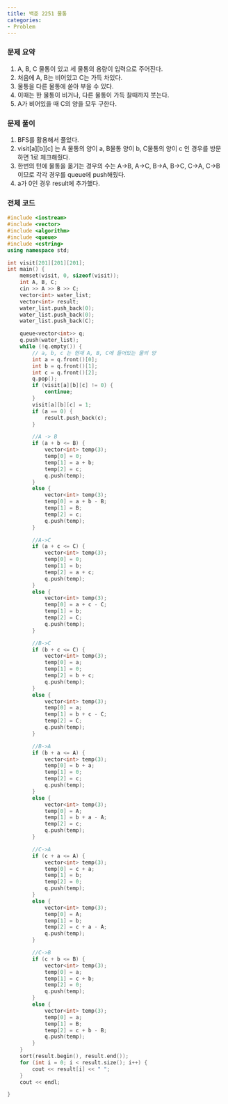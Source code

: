 ```yaml
---
title: 백준 2251 물통
categories:
- Problem
---
```

### 문제 요약

1. A, B, C 물통이 있고 세 물통의 용량이 입력으로 주어진다.
2. 처음에 A, B는 비어있고 C는 가득 차있다.
3. 물통을 다른 물통에 쏟아 부을 수 있다.
4. 이때는 한 물통이 비거나, 다른 물통이 가득 찰때까지 붓는다.
5. A가 비어있을 때 C의 양을 모두 구한다.

### 문제 풀이

1. BFS를 활용해서 풀었다.
2. visit[a][b][c] 는 A 물통의 양이 a, B물통 양이 b, C물통의 양이 c 인 경우를 방문하면 1로 체크해줬다.
3. 한번의 턴에 물통을 옮기는 경우의 수는 A→B, A→C, B→A, B→C, C→A, C→B 이므로 각각 경우를 queue에 push해줬다.
4. a가 0인 경우 result에 추가했다.

### 전체 코드

```cpp
#include <iostream>
#include <vector>
#include <algorithm>
#include <queue>
#include <cstring>
using namespace std;

int visit[201][201][201];
int main() {
	memset(visit, 0, sizeof(visit));
	int A, B, C;
	cin >> A >> B >> C;
	vector<int> water_list;
	vector<int> result;
	water_list.push_back(0);
	water_list.push_back(0);
	water_list.push_back(C);

	queue<vector<int>> q;
	q.push(water_list);
	while (!q.empty()) {
		// a, b, c 는 현재 A, B, C에 들어있는 물의 양
		int a = q.front()[0];
		int b = q.front()[1];
		int c = q.front()[2];
		q.pop();
		if (visit[a][b][c] != 0) {
			continue;
		}
		visit[a][b][c] = 1;
		if (a == 0) {
			result.push_back(c);
		}

		//A -> B
		if (a + b <= B) {
			vector<int> temp(3);
			temp[0] = 0;
			temp[1] = a + b;
			temp[2] = c;
			q.push(temp);
		}
		else {
			vector<int> temp(3);
			temp[0] = a + b - B;
			temp[1] = B;
			temp[2] = c;
			q.push(temp);
		}

		//A->C
		if (a + c <= C) {
			vector<int> temp(3);
			temp[0] = 0;
			temp[1] = b;
			temp[2] = a + c;
			q.push(temp);
		}
		else {
			vector<int> temp(3);
			temp[0] = a + c - C;
			temp[1] = b;
			temp[2] = C;
			q.push(temp);
		}

		//B->C
		if (b + c <= C) {
			vector<int> temp(3);
			temp[0] = a;
			temp[1] = 0;
			temp[2] = b + c;
			q.push(temp);
		}
		else {
			vector<int> temp(3);
			temp[0] = a;
			temp[1] = b + c - C;
			temp[2] = C;
			q.push(temp);
		}

		//B->A
		if (b + a <= A) {
			vector<int> temp(3);
			temp[0] = b + a;
			temp[1] = 0;
			temp[2] = c;
			q.push(temp);
		}
		else {
			vector<int> temp(3);
			temp[0] = A;
			temp[1] = b + a - A;
			temp[2] = c;
			q.push(temp);
		}

		//C->A
		if (c + a <= A) {
			vector<int> temp(3);
			temp[0] = c + a;
			temp[1] = b;
			temp[2] = 0;
			q.push(temp);
		}
		else {
			vector<int> temp(3);
			temp[0] = A;
			temp[1] = b;
			temp[2] = c + a - A;
			q.push(temp);
		}

		//C->B
		if (c + b <= B) {
			vector<int> temp(3);
			temp[0] = a;
			temp[1] = c + b;
			temp[2] = 0;
			q.push(temp);
		}
		else {
			vector<int> temp(3);
			temp[0] = a;
			temp[1] = B;
			temp[2] = c + b - B;
			q.push(temp);
		}
	}
	sort(result.begin(), result.end());
	for (int i = 0; i < result.size(); i++) {
		cout << result[i] << " ";
	}
	cout << endl;

}
```